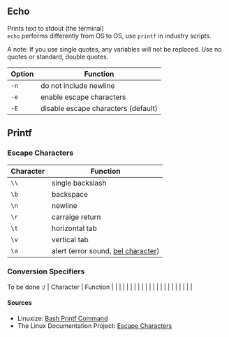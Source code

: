 ## Echo
Prints text to stdout (the terminal) <br />
`echo` performs differently from OS to OS, use `printf` in industry scripts. <br />

A note: If you use single quotes, any variables will not be replaced. Use no quotes or standard, double quotes.

| Option | Function |
| ------ | -------- | 
| `-n` | do not include newline | 
| `-e` | enable escape characters |
| `-E` | disable escape characters (default) |

## Printf


### Escape Characters
| Character | Function |
| --------- | -------- |
| `\\` | single backslash |
| `\b` | backspace |
| `\n` | newline |
| `\r` | carraige return |
| `\t` | horizontal tab |
| `\v` | vertical tab |
| `\a` | alert (error sound, [bel character](https://en.wikipedia.org/wiki/Bell_character)) |

### Conversion Specifiers
To be done :/
| Character | Function |
|  |  |
|  |  |
|  |  |
|  |  |
|  |  |
|  |  |
|  |  |

#### Sources
- Linuxize: [Bash Printf Command](https://linuxize.com/post/bash-printf-command/)
- The Linux Documentation Project: [Escape Characters](https://tldp.org/LDP/abs/html/escapingsection.html)
